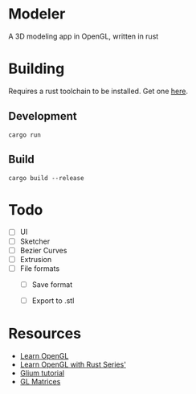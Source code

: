 # Modeler

A 3D modeling app in OpenGL, written in rust

# Building

Requires a rust toolchain to be installed. Get one [here](https://rustup.rs/).

## Development
`cargo run`

## Build
`cargo build --release`

# Todo
- [ ] UI
- [ ] Sketcher
- [ ] Bezier Curves
- [ ] Extrusion
- [ ] File formats
    - [ ] Save format
    - [ ] Export to .stl


# Resources
- [Learn OpenGL](https://learnopengl.com/)
- [Learn OpenGL with Rust Series'](https://dev.to/samkevich/learn-opengl-with-rust-creating-a-window-1792)
- [Glium tutorial](https://glium.github.io/glium/book/README.html)
- [GL Matrices](https://www.songho.ca/opengl/gl_camera.html)
